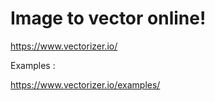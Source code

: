# Image to vector online!

https://www.vectorizer.io/



Examples :

https://www.vectorizer.io/examples/



